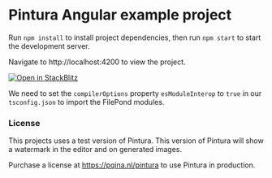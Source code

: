 # Pintura Angular example project

Run `npm install` to install project dependencies, then run `npm start` to start the development server.

Navigate to http://localhost:4200 to view the project.

[![Open in StackBlitz](https://developer.stackblitz.com/img/open_in_stackblitz.svg)](https://stackblitz.com/github/pqina/pintura-example-angular)

We need to set the `compilerOptions` property `esModuleInterop` to `true` in our `tsconfig.json` to import the FilePond modules.

### License

This projects uses a test version of Pintura. This version of Pintura will show a watermark in the editor and on generated images.

Purchase a license at https://pqina.nl/pintura to use Pintura in production.
